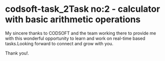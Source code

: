 # codsoft-task_2Task no:2 - calculator with basic arithmetic operations 

My sincere thanks to CODSOFT and the team working there to provide me with this wonderful opportunity to learn and work on real-time based tasks.Looking forward to connect and grow with you.

Thank you!.
